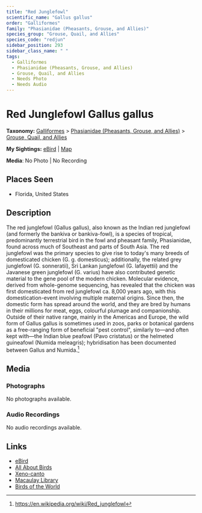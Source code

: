 ```yaml
---
title: "Red Junglefowl"
scientific_name: "Gallus gallus"
order: "Galliformes"
family: "Phasianidae (Pheasants, Grouse, and Allies)"
species_group: "Grouse, Quail, and Allies"
species_code: "redjun"
sidebar_position: 293
sidebar_class_name: " "
tags: 
  - Galliformes
  - Phasianidae (Pheasants, Grouse, and Allies)
  - Grouse, Quail, and Allies
  - Needs Photo
  - Needs Audio
---
```


# Red Junglefowl <span className='sci_name'>Gallus gallus</span>

**Taxonomy:** [Galliformes](/tags/galliformes) > [Phasianidae (Pheasants, Grouse, and Allies)](/tags/phasianidae-pheasants-grouse-and-allies) > [Grouse, Quail, and Allies](/tags/grouse-quail-and-allies)

**My Sightings:** [eBird](https://ebird.org/lifelist?r=world&time=life&spp=redjun) | [Map](/map?species_code=redjun)

**Media**: No Photo | No Recording

## Places Seen

* Florida, United States

## Description
The red junglefowl (Gallus gallus), also known as the Indian red junglefowl (and formerly the bankiva or bankiva-fowl), is a species of tropical, predominantly terrestrial bird in the fowl and pheasant family, Phasianidae, found across much of Southeast and parts of South Asia. The red junglefowl was the primary species to give rise to today's many breeds of domesticated chicken (G. g. domesticus); additionally, the related grey junglefowl (G. sonneratii), Sri Lankan junglefowl (G. lafayettii) and the Javanese green junglefowl (G. varius) have also contributed genetic material to the gene pool of the modern chicken.
Molecular evidence, derived from whole-genome sequencing, has revealed that the chicken was first domesticated from red junglefowl ca. 8,000 years ago, with this domestication-event involving multiple maternal origins. Since then, the domestic form has spread around the world, and they are bred by humans in their millions for meat, eggs, colourful plumage and companionship. Outside of their native range, mainly in the Americas and Europe, the wild form of Gallus gallus is sometimes used in zoos, parks or botanical gardens as a free-ranging form of beneficial "pest control", similarly to—and often kept with—the Indian blue peafowl (Pavo cristatus) or the helmeted guineafowl (Numida meleagris); hybridisation has been documented between Gallus and Numida.[^1]

[^1]: https://en.wikipedia.org/wiki/Red_junglefowl

## Media
### Photographs
No photographs available.

### Audio Recordings
No audio recordings available.

## Links
* [eBird](https://ebird.org/species/redjun) 
* [All About Birds](https://www.allaboutbirds.org/guide/redjun) 
* [Xeno-canto](https://www.xeno-canto.org/species/gallus-gallus) 
* [Macaulay Library](https://search.macaulaylibrary.org/catalog?taxonCode=redjun&sort=rating_rank_desc)
* [Birds of the World](https://birdsoftheworld.org/bow/species/redjun)
